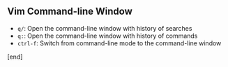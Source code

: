 ## Vim Command-line Window

 * `q/`: Open the command-line window with history of searches
 * `q:`: Open the command-line window with history of commands
 * `ctrl-f`: Switch from command-line mode to the command-line window

[end]

